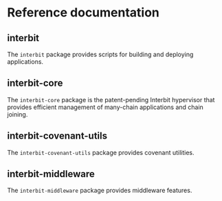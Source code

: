 # Reference documentation

## interbit
The `interbit` package provides scripts for building and deploying applications.

## interbit-core
The `interbit-core` package is the patent-pending Interbit hypervisor that provides efficient management of many-chain applications and chain joining.

## interbit-covenant-utils
The `interbit-covenant-utils` package provides covenant utilities.

## interbit-middleware
The `interbit-middleware` package provides middleware features.
